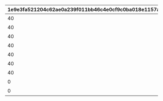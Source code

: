 |1e9e3fa521204c62ae0a239f011bb46c4e0cf9c0ba018e1157a519bf0764e318|4cc5fc919138641e16a79787281cf831b48abf92e8e18dba0e6c5c64468498ee|9d83de13be9cc231ca970fac02f83ebdf5a347c0f4845346fc72d6e4695a0e5e|7ee6496fde61ee8d0d04e5e0c040b5038500e9d4662bdf4fd776af87e93ace69|37437bb2ddc0f72f60470ab874315675f6112c5a18f280e16c6798580a6e15e5|4776752797e51753100991c5bcc685f2d68b88442007533db057aecade2d80af|a79eb4684fb0a3943e249bc4b8949abdb009099a8af522110c5c745483021b0d|caa63103baec259eccc48f284e6c31a4eaa21f994da762de32a9093c25f3e7e2|
| --- | --- | --- | --- | --- | --- | --- | --- |
|40|10134|ハツネの初夢|8|5134061|2|1|91002|
|40|10134|イノリの初夢|8|5134062|2|0|91002|
|40|10134|カスミの初夢|8|5134063|2|0|91002|
|40|10134|リンの初夢|8|5134064|2|0|91002|
|40|10134|シオリの初夢|8|5134065|2|0|91002|
|40|10134|ミツキの初夢|8|5134066|2|0|91002|
|40|10134|エリコの初夢|8|5134067|2|0|91002|
|0|10134|オープニング|0|5134601|1|1|0|
|0|10134|エンディング|0|5134602|3|0|0|
